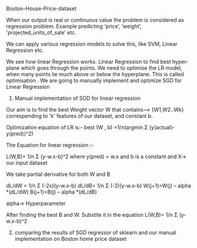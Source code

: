 Boston-House-Price-dataset

When our output is real or continuous value the problem is considered as regression problem. Example predicting ‘price’, ‘weight’, 'projected_units_of_sale' etc.

We can apply various regression models to solve this, like SVM, Linear Regression etc. 

We see how linear Regression works.
	Linear Regression to find best hyper-plane which goes through the points. We need to optimise the LR model, when many points lie much above or below the hyperplane. This is called optimisation . We are going to manually implement and optimize SGD for Linear Regression

1) Manual implementation of SGD for linear regression 

Our aim is to find the best Weight vector W that contains--> {W1,W2..Wk} correspending to 'k' features of our dataset, and constant b. 

Optimization equation of LR is:- 
best (W , b) =1/n(argmin Σ (y(actual)-y(pred))^2)

The Equation for linear regression :-

L(W,B)= 1/n Σ (y-w.x-b)^2 where y(pred) = w.x and b is a constant and X-> our input dataset

We take partial derivative for both W and B

dL/dW = 1/n Σ (-2x)(y-w.x-b)
dL/dB= 1/n Σ (-2)(y-w.x-b)
W(j+1)=W(j) – alpha *(dL/dW)
B(j+1)=B(j) – alpha *(dL/dB)

alpha-> Hyperparameter

After finding the best B and W. Substite it in the equation L(W,B)= 1/n Σ (y-w.x-b)^2


2) comparing the results of SGD regressor of sklearn and our manual implementation on Boston home price dataset

